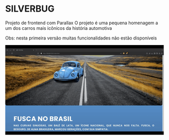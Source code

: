 # SILVERBUG
Projeto de frontend com Parallax
O projeto é uma pequena homenagem a um dos carros mais icônicos da história automotiva

Obs: nesta primeira versão muitas funcionalidades não estão disponíveis

![BREVE GIF DA VERSÃO INICIAL DO PROJETO](silverbugparallax.gif)
